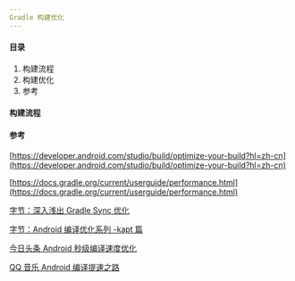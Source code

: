 ```yaml
---
Gradle 构建优化
---
```


#### 目录

1. 构建流程
2. 构建优化
3. 参考

#### 构建流程



#### 参考

[https://developer.android.com/studio/build/optimize-your-build?hl=zh-cn](https://developer.android.com/studio/build/optimize-your-build?hl=zh-cn)

[https://docs.gradle.org/current/userguide/performance.html](https://docs.gradle.org/current/userguide/performance.html)

[字节：深入浅出 Gradle Sync 优化](https://mp.weixin.qq.com/s/KMYSFterJblcRLPGOrPdNQ)

[字节：Android 编译优化系列 -kapt 篇](https://juejin.cn/post/7070849501166059551)

[今日头条 Android 秒级编译速度优化](https://juejin.cn/post/6854573211548385294)

[QQ 音乐 Android 编译提速之路](https://juejin.cn/post/6891957803813584909)

